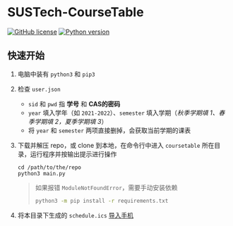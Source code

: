# SUSTech-CourseTable
[![GitHub license](https://img.shields.io/github/license/HeZean/sustis)](https://github.com/HeZean/SUSTech-CourseTable) [![Python version](https://img.shields.io/badge/python->=%203.8-blue)](https://github.com/HeZean/SUSTech-CourseTable)

## 快速开始

1. 电脑中装有 `python3` 和 `pip3`

2. 检查 `user.json`

   - `sid` 和 `pwd` 指 **学号** 和 **CAS的密码**
   - `year` 填入学年（如 `2021-2022`）、`semester` 填入学期（*秋季学期填 1、春季学期填 2，夏季学期填 3*）
   - 将 `year` 和 `semester` 两项直接删掉，会获取当前学期的课表

3. 下载并解压 repo，或 clone 到本地，在命令行中进入 `coursetable` 所在目录，运行程序并按输出提示进行操作

   ```shell
   cd /path/to/the/repo
   python3 main.py
   ```
   
   > 如果报错 `ModuleNotFoundError`，需要手动安装依赖
   > ```bash
   > python3 -m pip install -r requirements.txt
   >  ```

4. 将本目录下生成的 `schedule.ics` [导入手机](https://miaotony.xyz/NUAA_ClassSchedule/HowToImport.html)
